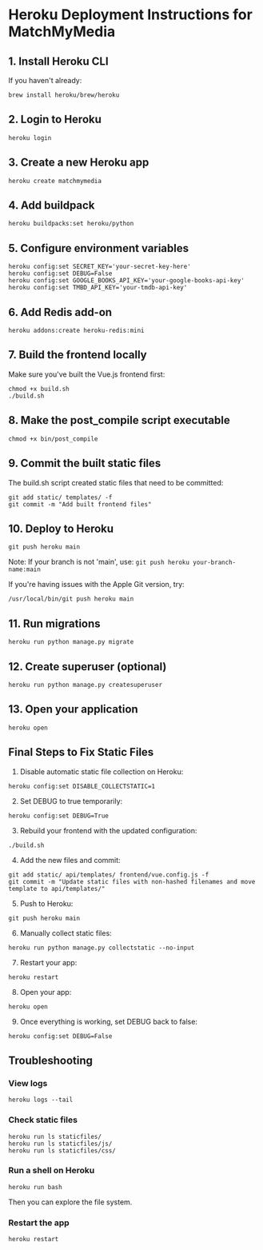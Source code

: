 # Heroku Deployment Instructions for MatchMyMedia

## 1. Install Heroku CLI
If you haven't already:
```
brew install heroku/brew/heroku
```

## 2. Login to Heroku
```
heroku login
```

## 3. Create a new Heroku app
```
heroku create matchmymedia
```

## 4. Add buildpack
```
heroku buildpacks:set heroku/python
```

## 5. Configure environment variables
```
heroku config:set SECRET_KEY='your-secret-key-here'
heroku config:set DEBUG=False
heroku config:set GOOGLE_BOOKS_API_KEY='your-google-books-api-key'
heroku config:set TMBD_API_KEY='your-tmdb-api-key'
```

## 6. Add Redis add-on
```
heroku addons:create heroku-redis:mini
```

## 7. Build the frontend locally
Make sure you've built the Vue.js frontend first:
```
chmod +x build.sh
./build.sh
```

## 8. Make the post_compile script executable
```
chmod +x bin/post_compile
```

## 9. Commit the built static files
The build.sh script created static files that need to be committed:
```
git add static/ templates/ -f
git commit -m "Add built frontend files"
```

## 10. Deploy to Heroku
```
git push heroku main
```
Note: If your branch is not 'main', use: `git push heroku your-branch-name:main`

If you're having issues with the Apple Git version, try:
```
/usr/local/bin/git push heroku main
```

## 11. Run migrations
```
heroku run python manage.py migrate
```

## 12. Create superuser (optional)
```
heroku run python manage.py createsuperuser
```

## 13. Open your application
```
heroku open
```

## Final Steps to Fix Static Files

1. Disable automatic static file collection on Heroku:
```
heroku config:set DISABLE_COLLECTSTATIC=1
```

2. Set DEBUG to true temporarily:
```
heroku config:set DEBUG=True
```

3. Rebuild your frontend with the updated configuration:
```
./build.sh
```

4. Add the new files and commit:
```
git add static/ api/templates/ frontend/vue.config.js -f
git commit -m "Update static files with non-hashed filenames and move template to api/templates/"
```

5. Push to Heroku:
```
git push heroku main
```

6. Manually collect static files:
```
heroku run python manage.py collectstatic --no-input
```

7. Restart your app:
```
heroku restart
```

8. Open your app:
```
heroku open
```

9. Once everything is working, set DEBUG back to false:
```
heroku config:set DEBUG=False
```

## Troubleshooting

### View logs
```
heroku logs --tail
```

### Check static files
```
heroku run ls staticfiles/
heroku run ls staticfiles/js/
heroku run ls staticfiles/css/
```

### Run a shell on Heroku
```
heroku run bash
```
Then you can explore the file system.

### Restart the app
```
heroku restart
``` 